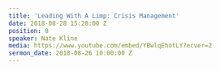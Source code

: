 ```yaml
---
title: 'Leading With A Limp: Crisis Management'
date: 2018-08-28 15:28:00 Z
position: 8
speaker: Nate Kline
media: https://www.youtube.com/embed/YBwlqEhotLY?ecver=2
sermon_date: 2018-08-26 10:00:00 Z
---
```


